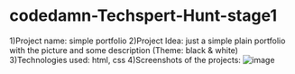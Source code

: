 # codedamn-Techspert-Hunt-stage1
1)Project name: simple portfolio
2)Project Idea: just a simple plain portfolio with the picture and some description (Theme: black & white)
3)Technologies used: html, css
4)Screenshots of the projects: 
![image](https://user-images.githubusercontent.com/25638204/129494517-f256afb9-d223-4e36-a765-6292be576f86.png)

